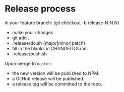 
# Release process

in your feature branch: (git checkout -b release-N.N.N)

- make your changes
- git add .
- .release/do.sh {major|minor|patch}
- fill in the blanks in CHANGELOG.md
- .release/push.sh

Upon merge to `master`:

- the new version will be published to NPM.
- a GitHub release will be published.
- a release tag will be committed to the repo.
